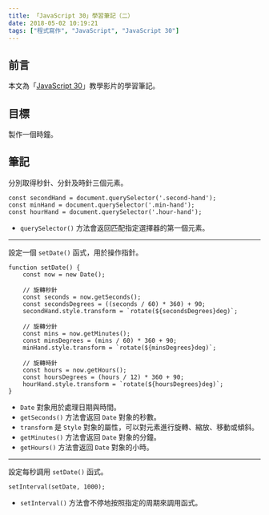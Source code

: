 ```yaml
---
title: 「JavaScript 30」學習筆記（二）
date: 2018-05-02 10:19:21
tags: ["程式寫作", "JavaScript", "JavaScript 30"]
---
```


## 前言
本文為「[JavaScript 30](https://javascript30.com/)」教學影片的學習筆記。

## 目標
製作一個時鐘。

## 筆記
分別取得秒針、分針及時針三個元素。
```JS
const secondHand = document.querySelector('.second-hand');
const minHand = document.querySelector('.min-hand');
const hourHand = document.querySelector('.hour-hand');
```
- `querySelector()` 方法會返回匹配指定選擇器的第一個元素。
---
設定一個 `setDate()` 函式，用於操作指針。
```JS
function setDate() {
    const now = new Date();
    
    // 旋轉秒針
    const seconds = now.getSeconds();
    const secondsDegrees = ((seconds / 60) * 360) + 90;
    secondHand.style.transform = `rotate(${secondsDegrees}deg)`;
    
    // 旋轉分針
    const mins = now.getMinutes();
    const minsDegrees = (mins / 60) * 360 + 90;
    minHand.style.transform = `rotate(${minsDegrees}deg)`;

    // 旋轉時針
    const hours = now.getHours();
    const hoursDegrees = (hours / 12) * 360 + 90;
    hourHand.style.transform = `rotate(${hoursDegrees}deg)`;
}
```
- `Date` 對象用於處理日期與時間。
- `getSeconds()` 方法會返回 `Date` 對象的秒數。
- `transform` 是 `Style` 對象的屬性，可以對元素進行旋轉、縮放、移動或傾斜。
- `getMinutes()` 方法會返回 `Date` 對象的分鐘。
- `getHours()` 方法會返回 `Date` 對象的小時。
---
設定每秒調用 `setDate()` 函式。
```JS
setInterval(setDate, 1000);
```
- `setInterval()` 方法會不停地按照指定的周期來調用函式。